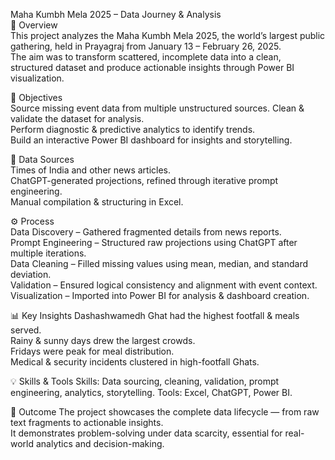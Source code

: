 Maha Kumbh Mela 2025 – Data Journey & Analysis  
📌 Overview  
This project analyzes the Maha Kumbh Mela 2025, the world’s largest public gathering, held in Prayagraj from January 13 – February 26, 2025.  
The aim was to transform scattered, incomplete data into a clean, structured dataset and produce actionable insights through Power BI visualization.  

🎯 Objectives  
Source missing event data from multiple unstructured sources. 
Clean & validate the dataset for analysis.  
Perform diagnostic & predictive analytics to identify trends.  
Build an interactive Power BI dashboard for insights and storytelling.  

📂 Data Sources  
Times of India and other news articles.  
ChatGPT-generated projections, refined through iterative prompt engineering.  
Manual compilation & structuring in Excel.  

⚙️ Process  
Data Discovery – Gathered fragmented details from news reports.  
Prompt Engineering – Structured raw projections using ChatGPT after multiple iterations.  
Data Cleaning – Filled missing values using mean, median, and standard deviation.  
 Validation – Ensured logical consistency and alignment with event context.  
Visualization – Imported into Power BI for analysis & dashboard creation.  

📊 Key Insights
Dashashwamedh Ghat had the highest footfall & meals served.  
Rainy & sunny days drew the largest crowds.  
Fridays were peak for meal distribution.  
Medical & security incidents clustered in high-footfall Ghats.  

💡 Skills & Tools
Skills: Data sourcing, cleaning, validation, prompt engineering, analytics, storytelling. 
Tools: Excel, ChatGPT, Power BI.  

🚀 Outcome
The project showcases the complete data lifecycle — from raw text fragments to actionable insights.  
It demonstrates problem-solving under data scarcity, essential for real-world analytics and decision-making.  
